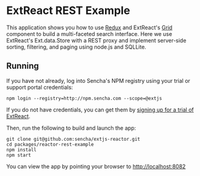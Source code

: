# ExtReact REST Example

This application shows you how to use [Redux](http://redux.js.org/) and ExtReact's [Grid](http://docs.sencha.com/extreact/6.5.0/modern/Ext.grid.Grid.html) component to build a multi-faceted search interface. Here we use ExtReact's Ext.data.Store with a REST proxy and implement server-side sorting, filtering, and paging using 
node.js and SQLLite.

## Running

If you have not already, log into Sencha's NPM registry using your trial or support portal credentials:

```
npm login --registry=http://npm.sencha.com --scope=@extjs
```

If you do not have credentials, you can get them by [signing up for a trial of ExtReact](http://sencha.com/extreact).

Then, run the following to build and launch the app:

```
git clone git@github.com:sencha/extjs-reactor.git
cd packages/reactor-rest-example
npm install
npm start
```

You can view the app by pointing your browser to [http://localhost:8082](http://localhost:8082)
